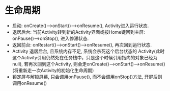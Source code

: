 # 生命周期

* 启动: onCreate()—>onStart()—>onResume(), Activity进入运行状态.
* 退居后台: 当前Activity转到新的Activity界面或按Home键回到主屏: onPause()—>onStop(), 进入停滞状态.
* 返回前台: onRestart()—>onStart()—>onResume(), 再次回到运行状态.
* Activity 退居后台, 且系统内存不足, 系统会杀死这个后台状态的 Activity(此时这个Activity引用仍然处在任务栈中，只是这个时候引用指向的对象已经为null), 若再次回到这个Activity, 则会走onCreate()–>onStart()—>onResume()(将重新走一次Activity的初始化生命周期)
* 锁定屏与解锁屏幕, 只会调用onPause(), 而不会调用onStop()方法, 开屏后则调用onResume()